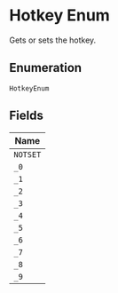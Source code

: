 
# Hotkey Enum

Gets or sets the hotkey.

## Enumeration

`HotkeyEnum`

## Fields

| Name |
|  --- |
| `NOTSET` |
| `_0` |
| `_1` |
| `_2` |
| `_3` |
| `_4` |
| `_5` |
| `_6` |
| `_7` |
| `_8` |
| `_9` |

